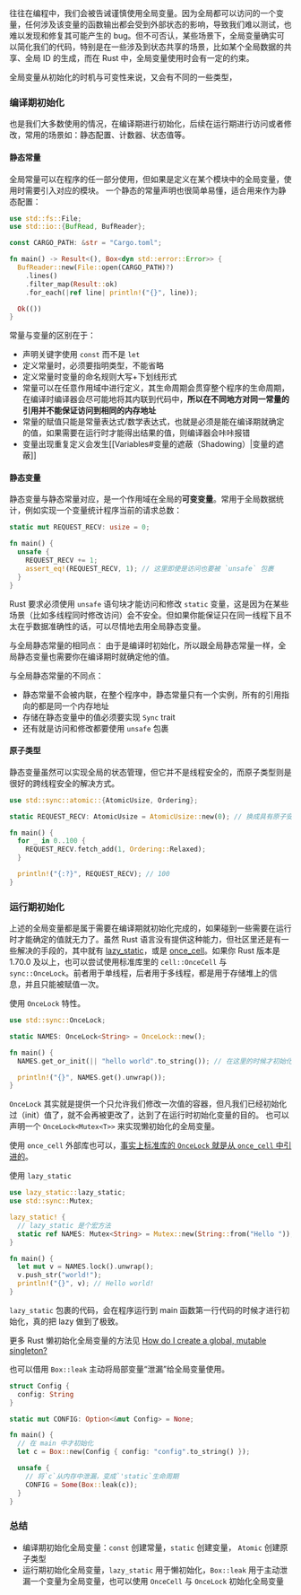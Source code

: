 往往在编程中，我们会被告诫谨慎使用全局变量。因为全局都可以访问的一个变量，任何涉及该变量的函数输出都会受到外部状态的影响，导致我们难以测试，也难以发现和修复其可能产生的 bug。但不可否认，某些场景下，全局变量确实可以简化我们的代码，特别是在一些涉及到状态共享的场景，比如某个全局数据的共享、全局 ID 的生成，而在 Rust 中，全局变量使用时会有一定的约束。

全局变量从初始化的时机与可变性来说，又会有不同的一些类型，

### 编译期初始化

也是我们大多数使用的情况，在编译期进行初始化，后续在运行期进行访问或者修改，常用的场景如：静态配置、计数器、状态值等。

#### 静态常量

全局常量可以在程序的任一部分使用，但如果是定义在某个模块中的全局变量，使用时需要引入对应的模块。
一个静态的常量声明也很简单易懂，适合用来作为静态配置：

```Rust
use std::fs::File;
use std::io::{BufRead, BufReader};

const CARGO_PATH: &str = "Cargo.toml";

fn main() -> Result<(), Box<dyn std::error::Error>> {
  BufReader::new(File::open(CARGO_PATH)?)
    .lines()
    .filter_map(Result::ok)
    .for_each(|ref line| println!("{}", line));

  Ok(())
}
```

常量与变量的区别在于：

- 声明关键字使用 `const` 而不是 `let`
- 定义常量时，必须要指明类型，不能省略
- 定义常量时变量的命名规则大写+下划线形式
- 常量可以在任意作用域中进行定义，其生命周期会贯穿整个程序的生命周期，在编译时编译器会尽可能地将其内联到代码中，**所以在不同地方对同一常量的引用并不能保证访问到相同的内存地址**
- 常量的赋值只能是常量表达式/数学表达式，也就是必须是能在编译期就确定的值，如果需要在运行时才能得出结果的值，则编译器会咔咔报错
- 变量出现重复定义会发生[[Variables#变量的遮蔽（Shadowing）|变量的遮蔽]]

#### 静态变量

静态变量与静态常量对应，是一个作用域在全局的**可变变量**。常用于全局数据统计，例如实现一个变量统计程序当前的请求总数：

```Rust
static mut REQUEST_RECV: usize = 0;

fn main() {
  unsafe {
    REQUEST_RECV += 1;
    assert_eq!(REQUEST_RECV, 1); // 这里即使是访问也要被 `unsafe` 包裹
  }
}
```

Rust 要求必须使用 `unsafe` 语句块才能访问和修改 `static` 变量，这是因为在某些场景（比如多线程同时修改访问）会不安全。但如果你能保证只在同一线程下且不太在乎数据准确性的话，可以尽情地去用全局静态变量。

与全局静态常量的相同点：
由于是编译时初始化，所以跟全局静态常量一样，全局静态变量也需要你在编译期时就确定他的值。

与全局静态常量的不同点：

- 静态常量不会被内联，在整个程序中，静态常量只有一个实例，所有的引用指向的都是同一个内存地址
- 存储在静态变量中的值必须要实现 `Sync` trait
- 还有就是访问和修改都要使用 `unsafe` 包裹

#### 原子类型

静态变量虽然可以实现全局的状态管理，但它并不是线程安全的，而原子类型则是很好的跨线程安全的解决方式。

```Rust
use std::sync::atomic::{AtomicUsize, Ordering};

static REQUEST_RECV: AtomicUsize = AtomicUsize::new(0); // 换成具有原子安全性的usize类型

fn main() {
  for _ in 0..100 {
    REQUEST_RECV.fetch_add(1, Ordering::Relaxed);
  }

  println!("{:?}", REQUEST_RECV); // 100
}
```

### 运行期初始化

上述的全局变量都是属于需要在编译期就初始化完成的，如果碰到一些需要在运行时才能确定的值就无力了。虽然 Rust 语言没有提供这种能力，但社区里还是有一些解决的手段的，其中就有 [lazy_static](https://crates.io/crates/lazy_static)，或是 [once_cell](https://crates.io/crates/once_cell)。如果你 Rust 版本是 1.70.0 及以上，也可以尝试使用标准库里的 `cell::OnceCell` 与 `sync::OnceLock`。前者用于单线程，后者用于多线程，都是用于存储堆上的信息，并且只能被赋值一次。

使用 `OnceLock` 特性。

```Rust
use std::sync::OnceLock;

static NAMES: OnceLock<String> = OnceLock::new();

fn main() {
  NAMES.get_or_init(|| "hello world".to_string()); // 在这里的时候才初始化值

  println!("{}", NAMES.get().unwrap());
}
```

`OnceLock` 其实就是提供一个只允许我们修改一次值的容器，但凡我们已经初始化过（init）值了，就不会再被更改了，达到了在运行时初始化变量的目的。
也可以声明一个 `OnceLock<Mutex<T>>` 来实现懒初始化的全局变量。

使用 `once_cell` 外部库也可以，[事实上标准库的 `OnceLock` 就是从 `once_cell` 中引进的](https://github.com/rust-lang/rust/pull/105587)。

使用 `lazy_static`

```Rust
use lazy_static::lazy_static;
use std::sync::Mutex;

lazy_static! {
  // lazy_static 是个宏方法
  static ref NAMES: Mutex<String> = Mutex::new(String::from("Hello ")); // 懒初始化
}

fn main() {
  let mut v = NAMES.lock().unwrap();
  v.push_str("world!");
  println!("{}", v); // Hello world!
}
```

`lazy_static` 包裹的代码，会在程序运行到 main 函数第一行代码的时候才进行初始化，真的把 lazy 做到了极致。

更多 Rust 懒初始化全局变量的方法见 [How do I create a global, mutable singleton?](https://stackoverflow.com/questions/27791532/how-do-i-create-a-global-mutable-singleton)

也可以借用 `Box::leak` 主动将局部变量“泄漏”给全局变量使用。

```Rust
struct Config {
  config: String
}

static mut CONFIG: Option<&mut Config> = None;

fn main() {
  // 在 main 中才初始化
  let c = Box::new(Config { config: "config".to_string() });

  unsafe {
    // 将`c`从内存中泄漏，变成`'static`生命周期
    CONFIG = Some(Box::leak(c));
  }
}

```

### 总结

- 编译期初始化全局变量：`const` 创建常量，`static` 创建变量， `Atomic` 创建原子类型
- 运行期初始化全局变量，`lazy_static` 用于懒初始化，`Box::leak` 用于主动泄漏一个变量为全局变量，也可以使用 `OnceCell` 与 `OnceLock` 初始化全局变量

